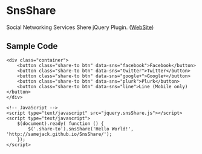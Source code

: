SnsShare
========

Social Networking Services Shere jQuery Plugin. ([WebSite](http://samejack.github.io/SnsShare/))

## Sample Code

    <div class="container">
        <button class="share-to btn" data-sns="facebook">Facebook</button>
        <button class="share-to btn" data-sns="twitter">Twitter</button>
        <button class="share-to btn" data-sns="google+">Google+</button>
        <button class="share-to btn" data-sns="plurk">Plurk</button>
        <button class="share-to btn" data-sns="line">Line (Mobile only)</button>
    </div>
    
    <!-- JavaScript -->
    <script type="text/javascript" src="jquery.snsShare.js"></script>
    <script type="text/javascript">
        $(document).ready( function () {
            $('.share-to').snsShare('Hello World!', 'http://samejack.github.io/SnsShare/');
        });
    </script>
